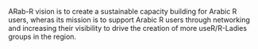 ARab-R vision is to create a sustainable capacity building for Arabic R users, wheras its mission is to support Arabic R users through networking and increasing their visibility to drive the creation of more useR/R-Ladies groups in the region.
